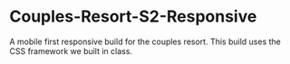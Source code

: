 # Couples-Resort-S2-Responsive
 A mobile first responsive build for the couples resort. This build uses the CSS framework we built in class.
